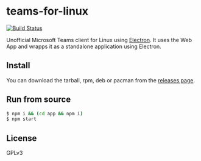 # teams-for-linux

[![Build Status](https://travis-ci.org/JamieMagee/teams-for-linux.svg?branch=master)](https://travis-ci.org/JamieMagee/teams-for-linux)

Unofficial Microsoft Teams client for Linux using [Electron](https://electronjs.org/).
It uses the Web App and wrapps it as a standalone application using Electron.

## Install

You can download the tarball, rpm, deb or pacman from the [releases page](https://github.com/JamieMagee/teams-for-linux/releases).

## Run from source

```bash
$ npm i && (cd app && npm i)
$ npm start
```

## License

GPLv3
